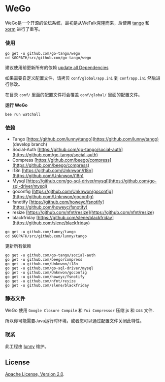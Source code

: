 # WeGo

WeGo是一个开源的论坛系统，最初是从WeTalk克隆而来，后使用 [tango](http://github.com/lunny/tango) 和 [xorm](http://xorm.io) 进行了重写。

### 使用

```
go get -u github.com/go-tango/wego
cd $GOPATH/src/github.com/go-tango/wego
```

建议使用前更新所有的依赖 [update all Dependencies](#dependencies)

如果需要自定义配置文件，请拷贝 `conf/global/app.ini` 到 `conf/app.ini` 然后进行修改。

在目录 `conf/` 里面的配置文件将会覆盖 `conf/global/` 里面的配置文件。

**运行 WeGo**

```
bee run watchall
```

### 依赖

* Tango [https://github.com/lunny/tango](https://github.com/lunny/tango) (develop branch)
* Social-Auth [https://github.com/go-tango/social-auth](https://github.com/go-tango/social-auth)
* Compress [https://github.com/beego/compress](https://github.com/beego/compress)
* i18n [https://github.com/Unknwon/i18n](https://github.com/Unknwon/i18n)
* Mysql [https://github.com/go-sql-driver/mysql](https://github.com/go-sql-driver/mysql)
* goconfig [https://github.com/Unknwon/goconfig](https://github.com/Unknwon/goconfig)
* fsnotify [https://github.com/howeyc/fsnotify](https://github.com/howeyc/fsnotify)
* resize [https://github.com/nfnt/resize](https://github.com/nfnt/resize)
* blackfriday [https://github.com/slene/blackfriday](https://github.com/slene/blackfriday)

```
go get -u github.com/lunny/tango
cd $GOPATH/src/github.com/lunny/tango
```

更新所有依赖

```
go get -u github.com/go-tango/social-auth
go get -u github.com/beego/compress
go get -u github.com/Unknwon/i18n
go get -u github.com/go-sql-driver/mysql
go get -u github.com/Unknwon/goconfig
go get -u github.com/howeyc/fsnotify
go get -u github.com/nfnt/resize
go get -u github.com/slene/blackfriday
```

### 静态文件

WeGo 使用 `Google Closure Compile` 和 `Yui Compressor` 压缩 js 和 css 文件.

所以你可能需要Java运行时环境，或者您可以通过配置文件关闭此特性。

### 联系

此工程由 [lunny](https://github.com/lunny) 维护。

## License

[Apache License, Version 2.0](http://www.apache.org/licenses/LICENSE-2.0.html).
